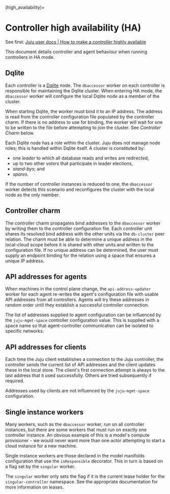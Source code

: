 (high_availability)=
# Controller high availability (HA)

See first: [Juju user docs | How to make a controller highly available]

This document details controller and agent behaviour when running controllers
in
HA mode.

## Dqlite

Each controller is a [Dqlite] node. The `dbaccessor` worker on each controller is
responsible for maintaining the Dqlite cluster. When entering HA mode, the
`dbaccessor` worker will configure the local Dqlite node as a member of the
cluster.

When starting Dqlite, the worker must bind it to an IP address. The address is
read from the controller configuration file populated by the controller charm.
If there is no address to use for binding, the worker will wait for one to be
written to the file before attempting to join the cluster.
See _Controller Charm_ below.

Each Dqlite node has a role within the cluster. Juju does not manage node
roles; this is handled within Dqlite itself. A cluster is constituted by:
- one _leader_ to which all database reads and writes are redirected,
- up to two other _voters_ that participate in leader elections,
- _stand-bys_; and
- _spares_.

If the number of controller instances is reduced to one, the `dbaccessor`
worker detects this scenario and reconfigures the cluster with the local node
as the only member.

## Controller charm

The controller charm propagates bind addresses to the `dbaccessor` worker by
writing them to the controller configuration file. Each controller unit shares
its resolved bind address with the other units via the `db-cluster` peer
relation. The charm must be able to determine a unique address in the
local-cloud scope before it is shared with other units and written to the
configuration file. If no unique address can be determined, the user must supply
an endpoint binding for the relation using a space that ensures a unique IP
address.

## API addresses for agents

When machines in the control plane change,  the `api-address-updater` worker
for each agent re-writes the agent's configuration file with usable API
addresses from all controllers. Agents will try these addresses in random order
until they establish a successful controller connection.

The list of addresses supplied to agent configuration can be influenced by the
`juju-mgmt-space` controller configuration value. This is supplied with a space
name so that agent-controller communication can be isolated to specific
networks.

## API addresses for clients

Each time the Juju client establishes a connection to the Juju controller, the
controller sends the current list of API addresses and the client updates these
in the local store. The client's first connection attempt is always to the last
address that it used successfully. Others are tried subsequently if required.

Addresses used by clients are not influenced by the `juju-mgmt-space`
configuration.

## Single instance workers

Many workers, such as the `dbaccessor` worker, run on all controller instances,
but there are some workers that must run on exactly one controller instance.
An obvious example of this is a model's compute provisioner - we would never
want more than one actor attempting to start a cloud instance for a new
machine.

Single instance workers are those declared in the model manifolds configuration
that use the `isResponsible` decorator. This in turn is based on a flag set by the
`singular` worker.

The `singular` worker only sets the flag if it is the current lease holder for
the `singular-controller` namespace. See the appropriate documentation for more
information on leases.

[Juju user docs | How to make a controller highly available]: https://juju.is/docs/juju/manage-controllers#heading--make-a-controller-highly-available
[Dqlite]: https://dqlite.io/
